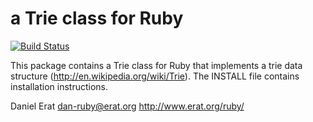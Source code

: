 # a Trie class for Ruby

[![Build Status](https://travis-ci.org/paulRbr/trie.svg)](https://travis-ci.org/paulRbr/trie)

This package contains a Trie class for Ruby that implements a trie data
structure (http://en.wikipedia.org/wiki/Trie).  The INSTALL file contains
installation instructions.

Daniel Erat <dan-ruby@erat.org>
http://www.erat.org/ruby/
